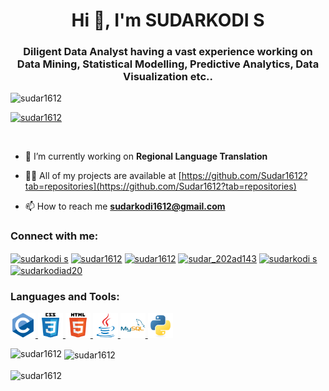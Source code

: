 <h1 align="center">Hi 👋, I'm SUDARKODI S</h1>
<h3 align="center">Diligent Data Analyst having a vast experience working on Data Mining, Statistical Modelling, Predictive Analytics, Data Visualization etc..</h3>

<p align="left"> <img src="https://komarev.com/ghpvc/?username=sudar1612&label=Profile%20views&color=0e75b6&style=flat" alt="sudar1612" /> </p>

<p align="left"> <a href="https://github.com/ryo-ma/github-profile-trophy"><img src="https://github-profile-trophy.vercel.app/?username=sudar1612" alt="sudar1612" /></a> </p>

<p align="left"> <a href="https://twitter.com/" target="blank"><img src="https://img.shields.io/twitter/follow/?logo=twitter&style=for-the-badge" alt="" /></a> </p>

- 🔭 I’m currently working on **Regional Language Translation**

- 👨‍💻 All of my projects are available at [https://github.com/Sudar1612?tab=repositories](https://github.com/Sudar1612?tab=repositories)

- 📫 How to reach me **sudarkodi1612@gmail.com**

<h3 align="left">Connect with me:</h3>
<p align="left">
<a href="https://linkedin.com/in/sudarkodi s" target="blank"><img align="center" src="https://raw.githubusercontent.com/rahuldkjain/github-profile-readme-generator/master/src/images/icons/Social/linked-in-alt.svg" alt="sudarkodi s" height="30" width="40" /></a>
<a href="https://kaggle.com/sudar1612" target="blank"><img align="center" src="https://raw.githubusercontent.com/rahuldkjain/github-profile-readme-generator/master/src/images/icons/Social/kaggle.svg" alt="sudar1612" height="30" width="40" /></a>
<a href="https://www.codechef.com/users/sudar1612" target="blank"><img align="center" src="https://cdn.jsdelivr.net/npm/simple-icons@3.1.0/icons/codechef.svg" alt="sudar1612" height="30" width="40" /></a>
<a href="https://www.hackerrank.com/sudar_202ad143" target="blank"><img align="center" src="https://raw.githubusercontent.com/rahuldkjain/github-profile-readme-generator/master/src/images/icons/Social/hackerrank.svg" alt="sudar_202ad143" height="30" width="40" /></a>
<a href="https://www.leetcode.com/sudarkodi s" target="blank"><img align="center" src="https://raw.githubusercontent.com/rahuldkjain/github-profile-readme-generator/master/src/images/icons/Social/leet-code.svg" alt="sudarkodi s" height="30" width="40" /></a>
<a href="https://auth.geeksforgeeks.org/user/sudarkodiad20" target="blank"><img align="center" src="https://raw.githubusercontent.com/rahuldkjain/github-profile-readme-generator/master/src/images/icons/Social/geeks-for-geeks.svg" alt="sudarkodiad20" height="30" width="40" /></a>
</p>

<h3 align="left">Languages and Tools:</h3>
<p align="left"> <a href="https://www.cprogramming.com/" target="_blank" rel="noreferrer"> <img src="https://raw.githubusercontent.com/devicons/devicon/master/icons/c/c-original.svg" alt="c" width="40" height="40"/> </a> <a href="https://www.w3schools.com/css/" target="_blank" rel="noreferrer"> <img src="https://raw.githubusercontent.com/devicons/devicon/master/icons/css3/css3-original-wordmark.svg" alt="css3" width="40" height="40"/> </a> <a href="https://www.w3.org/html/" target="_blank" rel="noreferrer"> <img src="https://raw.githubusercontent.com/devicons/devicon/master/icons/html5/html5-original-wordmark.svg" alt="html5" width="40" height="40"/> </a> <a href="https://www.java.com" target="_blank" rel="noreferrer"> <img src="https://raw.githubusercontent.com/devicons/devicon/master/icons/java/java-original.svg" alt="java" width="40" height="40"/> </a> <a href="https://www.mysql.com/" target="_blank" rel="noreferrer"> <img src="https://raw.githubusercontent.com/devicons/devicon/master/icons/mysql/mysql-original-wordmark.svg" alt="mysql" width="40" height="40"/> </a> <a href="https://www.python.org" target="_blank" rel="noreferrer"> <img src="https://raw.githubusercontent.com/devicons/devicon/master/icons/python/python-original.svg" alt="python" width="40" height="40"/> </a> </p>

<p><img align="left" src="https://github-readme-stats.vercel.app/api/top-langs?username=sudar1612&show_icons=true&locale=en&layout=compact" alt="sudar1612" /></p>

<p>&nbsp;<img align="center" src="https://github-readme-stats.vercel.app/api?username=sudar1612&show_icons=true&locale=en" alt="sudar1612" /></p>

<p><img align="center" src="https://github-readme-streak-stats.herokuapp.com/?user=sudar1612&" alt="sudar1612" /></p>

